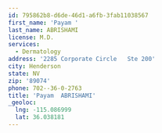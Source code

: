 ```yaml
---
id: 795862b8-d6de-46d1-a6fb-3fab11038567
first_name: 'Payam '
last_name: ABRISHAMI
license: M.D.
services:
  - Dermatology
address: '2285 Corporate Circle   Ste 200'
city: Henderson
state: NV
zip: '89074'
phone: 702--36-0-2763
title: 'Payam  ABRISHAMI'
_geoloc:
  lng: -115.086999
  lat: 36.038181
---
```

